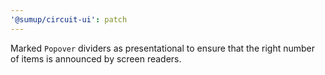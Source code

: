 ```yaml
---
'@sumup/circuit-ui': patch
---
```


Marked `Popover` dividers as presentational to ensure that the right number of items is announced by screen readers.
